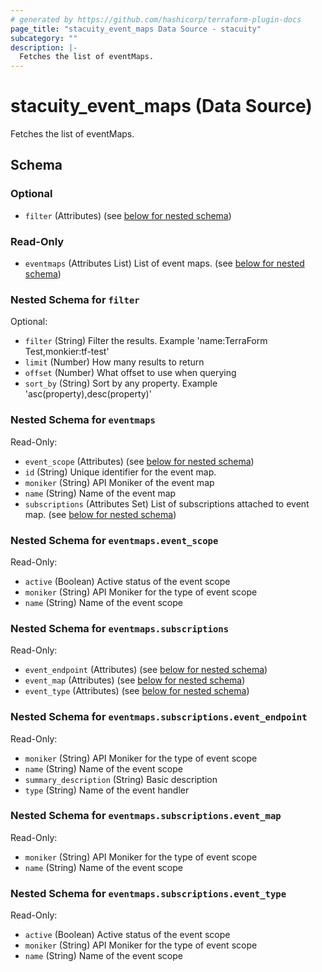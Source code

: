 ```yaml
---
# generated by https://github.com/hashicorp/terraform-plugin-docs
page_title: "stacuity_event_maps Data Source - stacuity"
subcategory: ""
description: |-
  Fetches the list of eventMaps.
---
```


# stacuity_event_maps (Data Source)

Fetches the list of eventMaps.



<!-- schema generated by tfplugindocs -->
## Schema

### Optional

- `filter` (Attributes) (see [below for nested schema](#nestedatt--filter))

### Read-Only

- `eventmaps` (Attributes List) List of event maps. (see [below for nested schema](#nestedatt--eventmaps))

<a id="nestedatt--filter"></a>
### Nested Schema for `filter`

Optional:

- `filter` (String) Filter the results. Example 'name:TerraForm Test,monkier:tf-test'
- `limit` (Number) How many results to return
- `offset` (Number) What offset to use when querying
- `sort_by` (String) Sort by any property. Example 'asc(property),desc(property)'


<a id="nestedatt--eventmaps"></a>
### Nested Schema for `eventmaps`

Read-Only:

- `event_scope` (Attributes) (see [below for nested schema](#nestedatt--eventmaps--event_scope))
- `id` (String) Unique identifier for the event map.
- `moniker` (String) API Moniker of the event map
- `name` (String) Name of the event map
- `subscriptions` (Attributes Set) List of subscriptions attached to event map. (see [below for nested schema](#nestedatt--eventmaps--subscriptions))

<a id="nestedatt--eventmaps--event_scope"></a>
### Nested Schema for `eventmaps.event_scope`

Read-Only:

- `active` (Boolean) Active status of the event scope
- `moniker` (String) API Moniker for the type of event scope
- `name` (String) Name of the event scope


<a id="nestedatt--eventmaps--subscriptions"></a>
### Nested Schema for `eventmaps.subscriptions`

Read-Only:

- `event_endpoint` (Attributes) (see [below for nested schema](#nestedatt--eventmaps--subscriptions--event_endpoint))
- `event_map` (Attributes) (see [below for nested schema](#nestedatt--eventmaps--subscriptions--event_map))
- `event_type` (Attributes) (see [below for nested schema](#nestedatt--eventmaps--subscriptions--event_type))

<a id="nestedatt--eventmaps--subscriptions--event_endpoint"></a>
### Nested Schema for `eventmaps.subscriptions.event_endpoint`

Read-Only:

- `moniker` (String) API Moniker for the type of event scope
- `name` (String) Name of the event scope
- `summary_description` (String) Basic description
- `type` (String) Name of the event handler


<a id="nestedatt--eventmaps--subscriptions--event_map"></a>
### Nested Schema for `eventmaps.subscriptions.event_map`

Read-Only:

- `moniker` (String) API Moniker for the type of event scope
- `name` (String) Name of the event scope


<a id="nestedatt--eventmaps--subscriptions--event_type"></a>
### Nested Schema for `eventmaps.subscriptions.event_type`

Read-Only:

- `active` (Boolean) Active status of the event scope
- `moniker` (String) API Moniker for the type of event scope
- `name` (String) Name of the event scope
